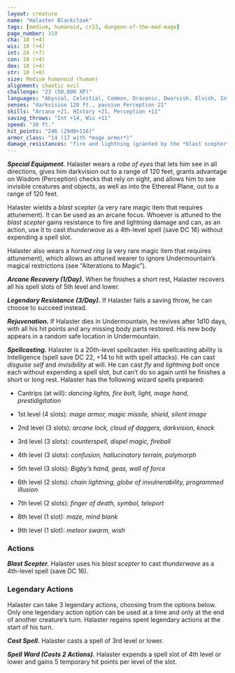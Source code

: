 ```yaml
---
layout: creature
name: "Halaster Blackcloak"
tags: [medium, humanoid, cr23, dungeon-of-the-mad-mage]
page_number: 310
cha: 18 (+4)
wis: 18 (+4)
int: 24 (+7)
con: 18 (+4)
dex: 18 (+4)
str: 10 (+0)
size: Medium humanoid (human)
alignment: chaotic evil
challenge: "23 (50,000 XP)"
languages: "Abyssal, Celestial, Common, Draconic, Dwarvish, Elvish, Infernal, Undercommon"
senses: "darkvision 120 ft., passive Perception 21"
skills: "Arcana +21, HIstory +21, Perception +11"
saving_throws: "Int +14, Wis +11"
speed: "30 ft."
hit_points: "246 (29d8+116)"
armor_class: "14 (17 with *mage armor*)"
damage_resistances: "fire and lightning (granted by the *blast scepter*; see “Special Equipment” below)"
---
```


***Special Equipment.*** Halaster wears a *robe of eyes* that lets him see in all directions, gives him darkvision out to a range of 120 feet, grants advantage on Wisdom (Perception) checks that rely on sight, and allows him to see invisible creatures and objects, as well as into the Ethereal Plane, out to a range of 120 feet.

Halaster wields a *blast scepter* (a very rare magic item that requires attunement). It can be used as an arcane focus. Whoever is attuned to the *blast scepter* gains resistance to fire and lightning damage and can, as an action, use it to cast *thunderwave* as a 4th-level spell (save DC 16) without expending a spell slot.

Halaster also wears a *horned ring* (a very rare magic item that requires attunement), which allows an attuned wearer to ignore Undermountain’s magical restrictions (see “Alterations to Magic”).

***Arcane Recovery (1/Day).*** When he finishes a short rest, Halaster recovers all his spell slots of 5th level and lower.

***Legendary Resistance (3/Day).*** If Halaster fails a saving throw, he can choose to succeed instead.

***Rejuvenation.*** If Halaster dies in Undermountain, he revives after 1d10 days, with all his hit points and any missing body parts restored. His new body appears in a random safe location in Undermountain.

***Spellcasting.***  Halaster is a 20th-level spellcaster. His spellcasting ability is Intelligence (spell save DC 22, +14 to hit with spell attacks). He can cast *disguise self* and *invisibility* at will. He can cast *fly* and *lightning bolt* once each without expending a spell slot, but can’t do so again until he finishes a short or long rest. Halaster has the following wizard spells prepared:

* Cantrips (at will): <i>dancing lights, fire bolt, light, mage hand, prestidigitation</i>

* 1st level (4 slots): <i>mage armor, magic missile, shield, silent image</i>

* 2nd level (3 slots): <i>arcane lock, cloud of daggers, darkvision, knock</i>

* 3rd level (3 slots): <i>counterspell, dispel magic, fireball</i>

* 4th level (3 slots): <i>confusion, hallucinatory terrain, polymorph</i>

* 5th level (3 slots): <i>Bigby’s hand, geas, wall of force</i>

* 6th level (2 slots): <i>chain lightning, globe of invulnerability, programmed illusion</i>

* 7th level (2 slots): <i>finger of death, symbol, teleport</i>

* 8th level (1 slot): <i>maze, mind blank</i>

* 9th level (1 slot): <i>meteor swarm, wish</i>

### Actions

***Blast Scepter.*** Halaster uses his *blast scepter* to cast *thunderwave* as a 4th-level spell (save DC 16).


### Legendary Actions

Halaster can take 3 legendary actions, choosing from the options below. Only one legendary action option can be used at a time and only at the end of another creature’s turn. Halaster regains spent legendary actions at the start of his turn.

***Cast Spell.*** Halaster casts a spell of 3rd level or lower.

***Spell Ward (Costs 2 Actions).*** Halaster expends a spell slot of 4th level or lower and gains 5 temporary hit points per level of the slot.

